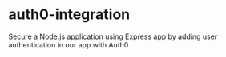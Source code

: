 # auth0-integration
Secure a Node.js application using Express app by adding user authentication in our app with Auth0
